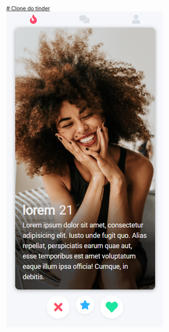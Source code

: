 <a href="https://klebervini49.github.io/tinder/">
  # Clone do tinder
</a>
<a href="https://klebervini49.github.io/tinder/">
  <img src="https://raw.githubusercontent.com/Klebervini49/tinder/master/assets/img/ps-clone_tinder.png">
</a>
